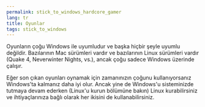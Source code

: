 ```yaml
---
permalink: stick_to_windows_hardcore_gamer
lang: tr
title: Oyunlar
tags: stick_to_windows
---
```


Oyunların çoğu Windows ile uyumludur ve başka hiçbir şeyle uyumlu değildir. Bazılarının Mac sürümleri vardır ve bazılarının Linux sürümleri vardır (Quake 4, Neverwinter Nights, vs.), ancak çoğu sadece Windows üzerinde çalışır.

Eğer son çıkan oyunları oynamak için zamanınızın çoğunu kullanıyorsanız Windows'ta kalmanız daha iyi olur. Ancak yine de Windows'u sisteminizde tutmaya devam ederken (Linux'u kurun bölümüne bakın) Linux kurabilirsiniz ve ihtiyaçlarınıza bağlı olarak her ikisini de kullanabilirsiniz.

